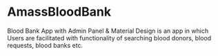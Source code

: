 # AmassBloodBank
Blood Bank App with Admin Panel & Material Design is an app in which Users are facilitated with functionality of searching blood donors, blood requests, blood banks etc.
